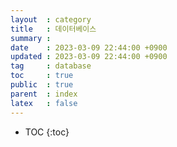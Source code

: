 ```yaml
---
layout  : category
title   : 데이터베이스
summary : 
date    : 2023-03-09 22:44:00 +0900
updated : 2023-03-09 22:44:00 +0900
tag     : database
toc     : true
public  : true
parent  : index
latex   : false
---
```


* TOC
{:toc}
